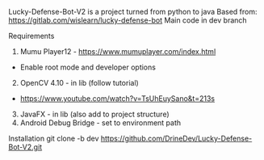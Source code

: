 Lucky-Defense-Bot-V2 is a project turned from python to java
Based from: https://gitlab.com/wislearn/lucky-defense-bot
Main code in dev branch

Requirements

1. Mumu Player12 - https://www.mumuplayer.com/index.html
  - Enable root mode and developer options
2. OpenCV 4.10 - in lib (follow tutorial)
  - https://www.youtube.com/watch?v=TsUhEuySano&t=213s
3. JavaFX - in lib (also add to project structure)
4. Android Debug Bridge - set to environment path

Installation
git clone -b dev https://github.com/DrineDev/Lucky-Defense-Bot-V2.git
